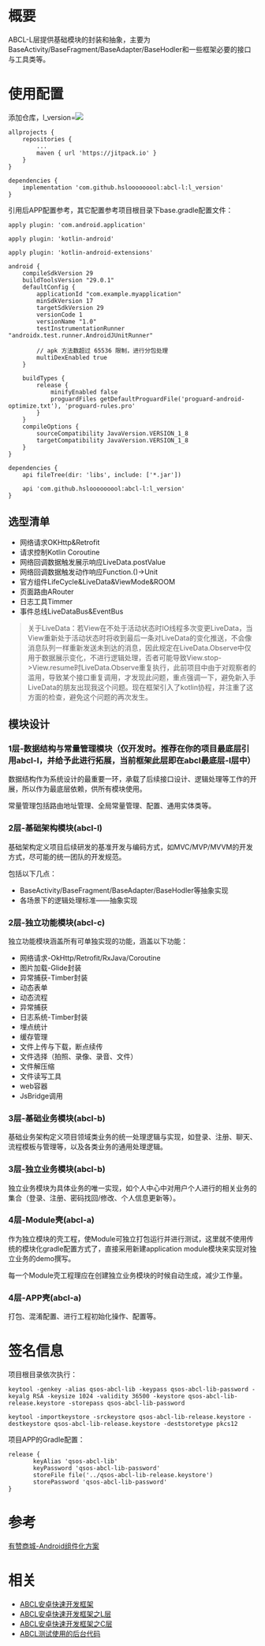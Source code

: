 # 概要
ABCL-L层提供基础模块的封装和抽象，主要为BaseActivity/BaseFragment/BaseAdapter/BaseHodler和一些框架必要的接口与工具类等。

# 使用配置
添加仓库，l_version=[![](https://jitpack.io/v/hslooooooool/abcl-l.svg)](https://jitpack.io/#hslooooooool/abcl-l)

```
allprojects {
    repositories {
        ...
        maven { url 'https://jitpack.io' }
    }
}

dependencies {
    implementation 'com.github.hslooooooool:abcl-l:l_version'
}
```
引用后APP配置参考，其它配置参考项目根目录下base.gradle配置文件：
```
apply plugin: 'com.android.application'

apply plugin: 'kotlin-android'

apply plugin: 'kotlin-android-extensions'

android {
    compileSdkVersion 29
    buildToolsVersion "29.0.1"
    defaultConfig {
        applicationId "com.example.myapplication"
        minSdkVersion 17
        targetSdkVersion 29
        versionCode 1
        versionName "1.0"
        testInstrumentationRunner "androidx.test.runner.AndroidJUnitRunner"

        // apk 方法数超过 65536 限制，进行分包处理
        multiDexEnabled true
    }

    buildTypes {
        release {
            minifyEnabled false
            proguardFiles getDefaultProguardFile('proguard-android-optimize.txt'), 'proguard-rules.pro'
        }
    }
    compileOptions {
        sourceCompatibility JavaVersion.VERSION_1_8
        targetCompatibility JavaVersion.VERSION_1_8
    }
}

dependencies {
    api fileTree(dir: 'libs', include: ['*.jar'])

    api 'com.github.hslooooooool:abcl-l:l_version'
}
```

## 选型清单
- 网络请求OKHttp&Retrofit
- 请求控制Kotlin Coroutine
- 网络回调数据触发展示响应LiveData.postValue
- 网络回调数据触发动作响应Function.()->Unit
- 官方组件LifeCycle&LiveData&ViewMode&ROOM
- 页面路由ARouter
- 日志工具Timmer
- 事件总线LiveDataBus&EventBus

> 关于LiveData：若View在不处于活动状态时IO线程多次变更LiveData，当View重新处于活动状态时将收到最后一条对LiveData的变化推送，不会像消息队列一样重新发送未到达的消息，因此规定在LiveData.Observe中仅用于数据展示变化，不进行逻辑处理，否者可能导致View.stop->View.resume时LiveData.Observe重复执行，此前项目中由于对观察者的滥用，导致某个接口重复调用，才发现此问题，重点强调一下，避免新入手LiveData的朋友出现我这个问题。现在框架引入了kotlin协程，并注重了这方面的检查，避免这个问题的再次发生。

## 模块设计

### 1层-数据结构与常量管理模块（仅开发时。推荐在你的项目最底层引用abcl-l，并给予此进行拓展，当前框架此层即在abcl最底层-l层中）
数据结构作为系统设计的最重要一环，承载了后续接口设计、逻辑处理等工作的开展，所以作为最底层依赖，供所有模块使用。

常量管理包括路由地址管理、全局常量管理、配置、通用实体类等。

### 2层-基础架构模块(abcl-l)
基础架构定义项目后续研发的基准开发与编码方式，如MVC/MVP/MVVM的开发方式，尽可能的统一团队的开发规范。

包括以下几点：
- BaseActivity/BaseFragment/BaseAdapter/BaseHodler等抽象实现
- 各场景下的逻辑处理标准——抽象实现

### 2层-独立功能模块(abcl-c)
独立功能模块涵盖所有可单独实现的功能，涵盖以下功能：
- 网络请求-OkHttp/Retrofit/RxJava/Coroutine
- 图片加载-Glide封装
- 异常捕获-Timber封装
- 动态表单
- 动态流程
- 异常捕获
- 日志系统-Timber封装
- 埋点统计
- 缓存管理
- 文件上传与下载，断点续传
- 文件选择（拍照、录像、录音、文件）
- 文件解压缩
- 文件读写工具
- web容器
- JsBridge调用

### 3层-基础业务模块(abcl-b)
基础业务架构定义项目领域类业务的统一处理逻辑与实现，如登录、注册、聊天、流程模板与管理等，以及各类业务的通用处理逻辑。

### 3层-独立业务模块(abcl-b)
独立业务模块为具体业务的唯一实现，如个人中心中对用户个人进行的相关业务的集合（登录、注册、密码找回/修改、个人信息更新等）。

### 4层-Module壳(abcl-a)
作为独立模块的壳工程，使Module可独立打包运行并进行测试，这里就不使用传统的模块化gradle配置方式了，直接采用新建application module模块来实现对独立业务的demo撰写。

每一个Module壳工程理应在创建独立业务模块的时候自动生成，减少工作量。

### 4层-APP壳(abcl-a)
打包、混淆配置、进行工程初始化操作、配置等。

# 签名信息

项目根目录依次执行：
```
keytool -genkey -alias qsos-abcl-lib -keypass qsos-abcl-lib-password -keyalg RSA -keysize 1024 -validity 36500 -keystore qsos-abcl-lib-release.keystore -storepass qsos-abcl-lib-password
```

```
keytool -importkeystore -srckeystore qsos-abcl-lib-release.keystore -destkeystore qsos-abcl-lib-release.keystore -deststoretype pkcs12
```

项目APP的Gradle配置：
```
release {
       keyAlias 'qsos-abcl-lib'
       keyPassword 'qsos-abcl-lib-password'
       storeFile file('../qsos-abcl-lib-release.keystore')
       storePassword 'qsos-abcl-lib-password'
}
```

# 参考
[有赞商城-Android组件化方案](https://tech.youzan.com/you-zan-yi-dong-androidzu-jian-hua-fang-an/)

# 相关
- [ABCL安卓快速开发框架](https://github.com/hslooooooool/abcl)
- [ABCL安卓快速开发框架之L层](https://github.com/hslooooooool/abcl-l)
- [ABCL安卓快速开发框架之C层](https://github.com/hslooooooool/abcl-c)
- [ABCL测试使用的后台代码](https://github.com/hslooooooool/ktorm-demo)
